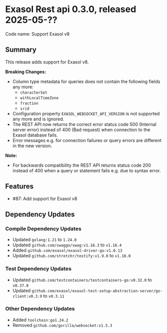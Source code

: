# Exasol Rest api 0.3.0, released 2025-05-??

Code name: Support Exasol v8

## Summary

This release adds support for Exasol v8.

**Breaking Changes:**
* Column type metadata for queries does not contain the following fields any more:
  * `characterSet`
  * `withLocalTimeZone`
  * `fraction`
  * `srid`
* Configuration property `EXASOL_WEBSOCKET_API_VERSION` is not supported any more and is ignored.
* The REST API now returns the correct error status code 500 (Internal server error) instead of 400 (Bad request) when connection to the Exasol database fails.
* Error messages e.g. for connection failures or query errors are different in the new version.

**Note:**
* For backwards compatibility the REST API returns status code 200 instead of 400 when a query or statement fails e.g. due to syntax error.

## Features

* #87: Add support for Exasol v8

## Dependency Updates

### Compile Dependency Updates

* Updated `golang:1.21` to `1.24.0`
* Updated `github.com/swaggo/swag:v1.16.3` to `v1.16.4`
* Added `github.com/exasol/exasol-driver-go:v1.0.13`
* Updated `github.com/stretchr/testify:v1.9.0` to `v1.10.0`

### Test Dependency Updates

* Updated `github.com/testcontainers/testcontainers-go:v0.32.0` to `v0.37.0`
* Updated `github.com/exasol/exasol-test-setup-abstraction-server/go-client:v0.3.9` to `v0.3.11`

### Other Dependency Updates

* Added `toolchain:go1.24.2`
* Removed `github.com/gorilla/websocket:v1.5.3`

